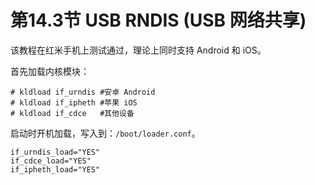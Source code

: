 # 第14.3节 USB RNDIS (USB 网络共享)

该教程在红米手机上测试通过，理论上同时支持 Android 和 iOS。

首先加载内核模块：

```
# kldload if_urndis #安卓 Android 
# kldload if_ipheth #苹果 iOS
# kldload if_cdce   #其他设备
```

启动时开机加载，写入到：`/boot/loader.conf`。

```
if_urndis_load="YES"
if_cdce_load="YES"
if_ipheth_load="YES"
```
